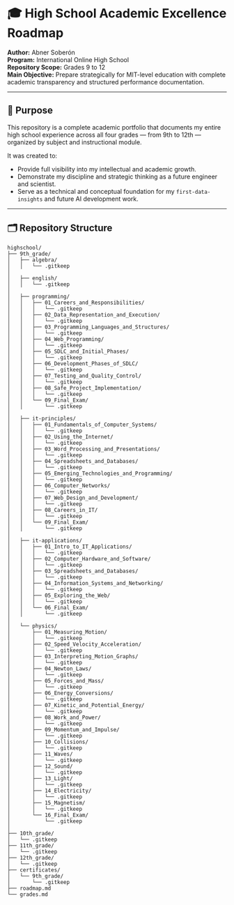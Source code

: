 # 🎓 High School Academic Excellence Roadmap

**Author:** Abner Soberón  
**Program:** International Online High School  
**Repository Scope:** Grades 9 to 12  
**Main Objective:** Prepare strategically for MIT-level education with complete academic transparency and structured performance documentation.

---

## 📌 Purpose

This repository is a complete academic portfolio that documents my entire high school experience across all four grades — from 9th to 12th — organized by subject and instructional module.

It was created to:
- Provide full visibility into my intellectual and academic growth.
- Demonstrate my discipline and strategic thinking as a future engineer and scientist.
- Serve as a technical and conceptual foundation for my `first-data-insights` and future AI development work.

---

## 🗂️ Repository Structure

```plaintext
highschool/
├── 9th_grade/
│   ├── algebra/
│   │   └── .gitkeep
│
│   ├── english/
│   │   └── .gitkeep
│
│   ├── programming/
│   │   ├── 01_Careers_and_Responsibilities/
│   │   │   └── .gitkeep
│   │   ├── 02_Data_Representation_and_Execution/
│   │   │   └── .gitkeep
│   │   ├── 03_Programming_Languages_and_Structures/
│   │   │   └── .gitkeep
│   │   ├── 04_Web_Programming/
│   │   │   └── .gitkeep
│   │   ├── 05_SDLC_and_Initial_Phases/
│   │   │   └── .gitkeep
│   │   ├── 06_Development_Phases_of_SDLC/
│   │   │   └── .gitkeep
│   │   ├── 07_Testing_and_Quality_Control/
│   │   │   └── .gitkeep
│   │   ├── 08_Safe_Project_Implementation/
│   │   │   └── .gitkeep
│   │   └── 09_Final_Exam/
│   │       └── .gitkeep
│
│   ├── it-principles/
│   │   ├── 01_Fundamentals_of_Computer_Systems/
│   │   │   └── .gitkeep
│   │   ├── 02_Using_the_Internet/
│   │   │   └── .gitkeep
│   │   ├── 03_Word_Processing_and_Presentations/
│   │   │   └── .gitkeep
│   │   ├── 04_Spreadsheets_and_Databases/
│   │   │   └── .gitkeep
│   │   ├── 05_Emerging_Technologies_and_Programming/
│   │   │   └── .gitkeep
│   │   ├── 06_Computer_Networks/
│   │   │   └── .gitkeep
│   │   ├── 07_Web_Design_and_Development/
│   │   │   └── .gitkeep
│   │   ├── 08_Careers_in_IT/
│   │   │   └── .gitkeep
│   │   └── 09_Final_Exam/
│   │       └── .gitkeep
│
│   ├── it-applications/
│   │   ├── 01_Intro_to_IT_Applications/
│   │   │   └── .gitkeep
│   │   ├── 02_Computer_Hardware_and_Software/
│   │   │   └── .gitkeep
│   │   ├── 03_Spreadsheets_and_Databases/
│   │   │   └── .gitkeep
│   │   ├── 04_Information_Systems_and_Networking/
│   │   │   └── .gitkeep
│   │   ├── 05_Exploring_the_Web/
│   │   │   └── .gitkeep
│   │   └── 06_Final_Exam/
│   │       └── .gitkeep
│
│   └── physics/
│       ├── 01_Measuring_Motion/
│       │   └── .gitkeep
│       ├── 02_Speed_Velocity_Acceleration/
│       │   └── .gitkeep
│       ├── 03_Interpreting_Motion_Graphs/
│       │   └── .gitkeep
│       ├── 04_Newton_Laws/
│       │   └── .gitkeep
│       ├── 05_Forces_and_Mass/
│       │   └── .gitkeep
│       ├── 06_Energy_Conversions/
│       │   └── .gitkeep
│       ├── 07_Kinetic_and_Potential_Energy/
│       │   └── .gitkeep
│       ├── 08_Work_and_Power/
│       │   └── .gitkeep
│       ├── 09_Momentum_and_Impulse/
│       │   └── .gitkeep
│       ├── 10_Collisions/
│       │   └── .gitkeep
│       ├── 11_Waves/
│       │   └── .gitkeep
│       ├── 12_Sound/
│       │   └── .gitkeep
│       ├── 13_Light/
│       │   └── .gitkeep
│       ├── 14_Electricity/
│       │   └── .gitkeep
│       ├── 15_Magnetism/
│       │   └── .gitkeep
│       └── 16_Final_Exam/
│           └── .gitkeep
│
├── 10th_grade/
│   └── .gitkeep
├── 11th_grade/
│   └── .gitkeep
├── 12th_grade/
│   └── .gitkeep
├── certificates/
│   └── 9th_grade/
│       └── .gitkeep
├── roadmap.md
└── grades.md
